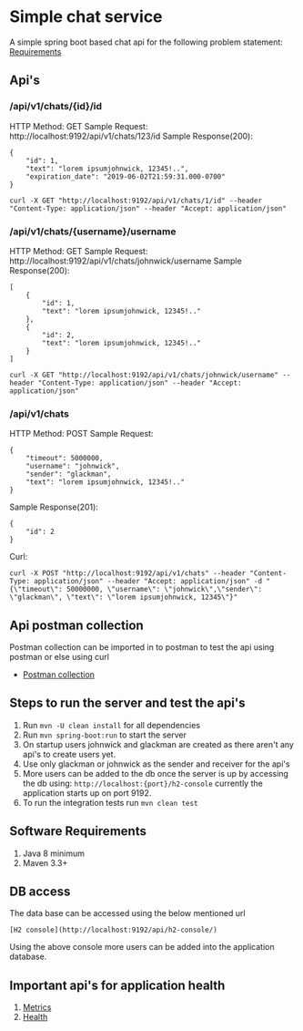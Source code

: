# Simple chat service
A simple spring boot based chat api for the following problem statement:
[Requirements](https://github.com/tarungulati1988/ChatClient/blob/master/REQUIREMENTS.md)

## Api's
###  /api/v1/chats/{id}/id
HTTP Method: GET
Sample Request: http://localhost:9192/api/v1/chats/123/id
Sample Response(200):
~~~~
{
    "id": 1,
    "text": "lorem ipsumjohnwick, 12345!..",
    "expiration_date": "2019-06-02T21:59:31.000-0700"
}
~~~~
~~~~
curl -X GET "http://localhost:9192/api/v1/chats/1/id" --header "Content-Type: application/json" --header "Accept: application/json"
~~~~

###  /api/v1/chats/{username}/username
HTTP Method: GET
Sample Request: http://localhost:9192/api/v1/chats/johnwick/username
Sample Response(200):
~~~~
[
    {
        "id": 1,
        "text": "lorem ipsumjohnwick, 12345!.."
    },
    {
        "id": 2,
        "text": "lorem ipsumjohnwick, 12345!.."
    }
]
~~~~
~~~~
curl -X GET "http://localhost:9192/api/v1/chats/johnwick/username" --header "Content-Type: application/json" --header "Accept: application/json"
~~~~

###  /api/v1/chats
HTTP Method: POST
Sample Request:
~~~~
{
	"timeout": 5000000,
	"username": "johnwick",
	"sender": "glackman",
	"text": "lorem ipsumjohnwick, 12345!.."
}
~~~~
Sample Response(201):
~~~~
{
    "id": 2
}
~~~~
Curl:
~~~~
curl -X POST "http://localhost:9192/api/v1/chats" --header "Content-Type: application/json" --header "Accept: application/json" -d "{\"timeout\": 50000000, \"username\": \"johnwick\",\"sender\": \"glackman\", \"text\": \"lorem ipsumjohnwick, 12345\"}"
~~~~

## Api postman collection
Postman collection can be imported in to postman to test the api using postman or else using curl
- [Postman collection](https://github.com/tarungulati1988/ChatClient/blob/master/Chat%20Client.postman_collection.json)


## Steps to run the server and test the api's
1. Run ```mvn -U clean install``` for all dependencies
2. Run ```mvn spring-boot:run``` to start the server
3. On startup users johnwick and glackman are created as there aren't any api's to create users yet.
4. Use only glackman or johnwick as the sender and receiver for the api's
5. More users can be added to the db once the server is up by accessing the db using: ```http://localhost:{port}/h2-console``` currently the application starts up on port 9192.
6. To run the integration tests run ```mvn clean test```


## Software Requirements
1. Java 8 minimum
2. Maven 3.3+


## DB access
The data base can be accessed using the below mentioned url
~~~
[H2 console](http://localhost:9192/api/h2-console/)
~~~
Using the above console more users can be added into the application database.

## Important api's for application health
1. [Metrics](http://localhost:9192/api/actuator/metrics)
2. [Health](http://localhost:9192/api/actuator/health)

